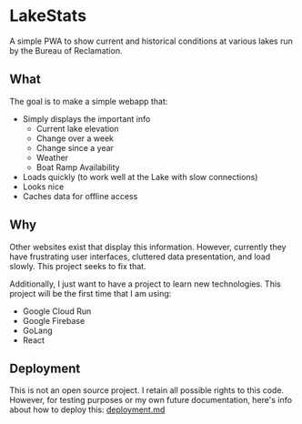 # LakeStats

A simple PWA to show current and historical conditions at various lakes run by the Bureau of Reclamation.

## What
The goal is to make a simple webapp that:
- Simply displays the important info
  - Current lake elevation
  - Change over a week
  - Change since a year
  - Weather
  - Boat Ramp Availability
- Loads quickly (to work well at the Lake with slow connections)
- Looks nice
- Caches data for offline access

## Why
Other websites exist that display this information. However, currently they have frustrating user interfaces, cluttered data presentation, and load slowly. This project seeks to fix that.

Additionally, I just want to have a project to learn new technologies. This project will be the first time that I am using:
- Google Cloud Run
- Google Firebase
- GoLang
- React

## Deployment
This is not an open source project. I retain all possible rights to this code. However, for testing purposes or my own future documentation, here's info about how to deploy this: [deployment.md](deployment.md)
